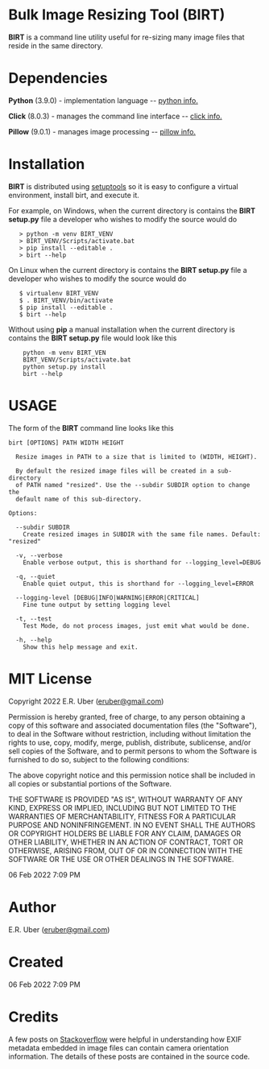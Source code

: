 # Bulk Image Resizing Tool (BIRT) #

**BIRT** is a command line utility useful for re-sizing many image files that reside in the same directory.

# Dependencies #

**Python** (3.9.0) - implementation language -- [python info.](https://www.python.org/ "Python Information")

**Click** (8.0.3)  - manages the command line interface -- [click info.](https://palletsprojects.com/p/click/ "Click Information")

**Pillow** (9.0.1) - manages image processing -- [pillow info.](https://pillow.readthedocs.io/en/stable/index.html "Pillow Information")


# Installation #

**BIRT** is distributed using [setuptools](https://pypi.org/project/setuptools/) so it is easy to configure a virtual environment, install birt, and execute it.

For example, on Windows, when the current directory is contains the **BIRT setup.py** file a developer who wishes to modify the source would do

       > python -m venv BIRT_VENV
       > BIRT_VENV/Scripts/activate.bat
       > pip install --editable .
       > birt --help
 
On Linux when the current directory is contains the **BIRT setup.py** file a developer who wishes to modify the source would do

       $ virtualenv BIRT_VENV
       $ . BIRT_VENV/bin/activate
       $ pip install --editable .
       $ birt --help

Without using **pip** a manual installation when the current directory is contains the **BIRT setup.py** file
would look like this

		python -m venv BIRT_VEN
		BIRT_VENV/Scripts/activate.bat
		python setup.py install
		birt --help
	

# USAGE #

The form of the **BIRT** command line looks like this

	birt [OPTIONS] PATH WIDTH HEIGHT
	
	  Resize images in PATH to a size that is limited to (WIDTH, HEIGHT).
	
	  By default the resized image files will be created in a sub-directory 
	  of PATH named "resized". Use the --subdir SUBDIR option to change the 
	  default name of this sub-directory.
	
	Options:
	
	  --subdir SUBDIR
		Create resized images in SUBDIR with the same file names. Default: "resized"
	
	  -v, --verbose
		Enable verbose output, this is shorthand for --logging_level=DEBUG
	
	  -q, --quiet
		Enable quiet output, this is shorthand for --logging_level=ERROR
	
	  --logging-level [DEBUG|INFO|WARNING|ERROR|CRITICAL]
		Fine tune output by setting logging level
	
	  -t, --test
		Test Mode, do not process images, just emit what would be done.
	
	  -h, --help
		Show this help message and exit.

# MIT License #
Copyright 2022 E.R. Uber (eruber@gmail.com)

Permission is hereby granted, free of charge, to any person obtaining a copy of this software and associated
documentation files (the "Software"), to deal in the Software without restriction, including without limitation
the rights to use, copy, modify, merge, publish, distribute, sublicense, and/or sell copies of the Software, and
to permit persons to whom the Software is furnished to do so, subject to the following conditions:

The above copyright notice and this permission notice shall be included in all copies or substantial portions of
the Software.

THE SOFTWARE IS PROVIDED "AS IS", WITHOUT WARRANTY OF ANY KIND, EXPRESS OR IMPLIED, INCLUDING BUT NOT LIMITED TO
THE WARRANTIES OF MERCHANTABILITY, FITNESS FOR A PARTICULAR PURPOSE AND NONINFRINGEMENT. IN NO EVENT SHALL THE
AUTHORS OR COPYRIGHT HOLDERS BE LIABLE FOR ANY CLAIM, DAMAGES OR OTHER LIABILITY, WHETHER IN AN ACTION OF CONTRACT,
TORT OR OTHERWISE, ARISING FROM, OUT OF OR IN CONNECTION WITH THE SOFTWARE OR THE USE OR OTHER DEALINGS IN THE SOFTWARE.

06 Feb 2022 7:09 PM

# Author #
E.R. Uber (eruber@gmail.com)

# Created #
06 Feb 2022 7:09 PM

# Credits #
A few posts on [Stackoverflow](https://stackoverflow.com/) were helpful in understanding how EXIF metadata embedded
in image files can contain camera orientation information. The details of these
posts are contained in the source code.


